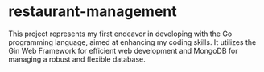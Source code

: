 # restaurant-management 
 This project represents my first endeavor in developing with the Go programming language, aimed at enhancing my coding skills. It utilizes the Gin Web Framework for efficient web development and MongoDB for managing a robust and flexible database.
